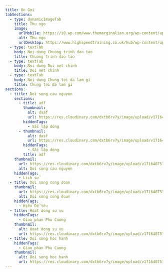 ```yaml
---
title: On Goi
tabSections:
  - type: dynamicImageTab
    title: Thu ngo
    image:
      urlMobile: https://i0.wp.com/www.themarginalian.org/wp-content/uploads/2012/12/howtowriteletters7.jpg?w=680&ssl=1
      alt: Thu ngo
      urlDesktop: https://www.highspeedtraining.co.uk/hub/wp-content/uploads/2015/01/Business-Letter.jpg
  - type: textTab
    body: Noi dung Chuong trinh dao tao
    title: Chuong trinh dao tao
  - type: textTab
    body: Noi dung Doi net chinh
    title: Doi net chinh
  - type: textTab
    body: Noi dung Chung toi da lam gi
    title: Chung toi da lam gi
sections:
  - title: Doi song cau nguyen
    sections:
      - title: adf
        thumbnail:
          alt: dsaf
          url: https://res.cloudinary.com/dxtb6rv7y/image/upload/v1716407578/cld-sample-3.jpg
        hiddenTags:
          - Sắc lập dòng
      - thumbnail:
          alt: dasf
          url: https://res.cloudinary.com/dxtb6rv7y/image/upload/v1716407578/cld-sample-3.jpg
        hiddenTags:
          - Sắc lập dòng
        title: adf
    thumbnail:
      url: https://res.cloudinary.com/dxtb6rv7y/image/upload/v1716407578/cld-sample-4.jpg
      alt: Doi song cau nguyen
    hiddenTags:
      - Lịch sử
  - title: Doi song cong doan
    thumbnail:
      url: https://res.cloudinary.com/dxtb6rv7y/image/upload/v1716407577/cld-sample-2.jpg
      alt: Doi song cong doan
    hiddenTags:
      - Hiểu Để Yêu
  - title: Hoat dong su vu
    hiddenTags:
      - Giao phan Phu Cuong
    thumbnail:
      alt: Hoat dong su vu
      url: https://res.cloudinary.com/dxtb6rv7y/image/upload/v1716407578/cld-sample-4.jpg
  - title: Doi song hoc hanh
    hiddenTags:
      - Giao phan Phu Cuong
    thumbnail:
      alt: Doi song hoc hanh
      url: https://res.cloudinary.com/dxtb6rv7y/image/upload/v1716407572/samples/man-on-a-street.jpg
---
```

